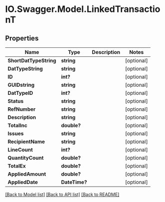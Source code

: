 # IO.Swagger.Model.LinkedTransactionT
## Properties

Name | Type | Description | Notes
------------ | ------------- | ------------- | -------------
**ShortDatTypeString** | **string** |  | [optional] 
**DatTypeString** | **string** |  | [optional] 
**ID** | **int?** |  | [optional] 
**GUIDstring** | **string** |  | [optional] 
**DatTypeID** | **int?** |  | [optional] 
**Status** | **string** |  | [optional] 
**RefNumber** | **string** |  | [optional] 
**Description** | **string** |  | [optional] 
**TotalInc** | **double?** |  | [optional] 
**Issues** | **string** |  | [optional] 
**RecipientName** | **string** |  | [optional] 
**LineCount** | **int?** |  | [optional] 
**QuantityCount** | **double?** |  | [optional] 
**TotalEx** | **double?** |  | [optional] 
**AppliedAmount** | **double?** |  | [optional] 
**AppliedDate** | **DateTime?** |  | [optional] 

[[Back to Model list]](../README.md#documentation-for-models) [[Back to API list]](../README.md#documentation-for-api-endpoints) [[Back to README]](../README.md)


